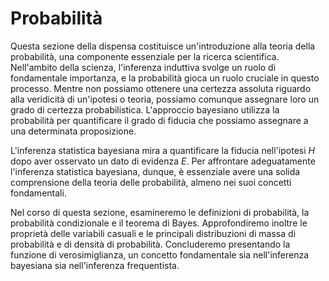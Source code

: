 # Probabilità

Questa sezione della dispensa costituisce un'introduzione alla teoria della probabilità, una componente essenziale per la ricerca scientifica. Nell'ambito della scienza, l'inferenza induttiva svolge un ruolo di fondamentale importanza, e la probabilità gioca un ruolo cruciale in questo processo. Mentre non possiamo ottenere una certezza assoluta riguardo alla veridicità di un'ipotesi o teoria, possiamo comunque assegnare loro un grado di certezza probabilistica. L'approccio bayesiano utilizza la probabilità per quantificare il grado di fiducia che possiamo assegnare a una determinata proposizione.

L'inferenza statistica bayesiana mira a quantificare la fiducia nell'ipotesi $H$ dopo aver osservato un dato di evidenza $E$. Per affrontare adeguatamente l'inferenza statistica bayesiana, dunque, è essenziale avere una solida comprensione della teoria delle probabilità, almeno nei suoi concetti fondamentali.

Nel corso di questa sezione, esamineremo le definizioni di probabilità, la probabilità condizionale e il teorema di Bayes. Approfondiremo inoltre le proprietà delle variabili casuali e le principali distribuzioni di massa di probabilità e di densità di probabilità. Concluderemo presentando la funzione di verosimiglianza, un concetto fondamentale sia nell'inferenza bayesiana sia nell'inferenza frequentista.
